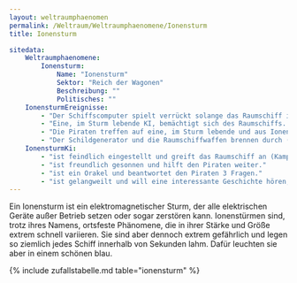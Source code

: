 ```yaml
---
layout: weltraumphaenomen
permalink: /Weltraum/Weltraumphaenomene/Ionensturm
title: Ionensturm

sitedata:
    Weltraumphaenomene:
        Ionensturm:
            Name: "Ionensturm"
            Sektor: "Reich der Wagonen"
            Beschreibung: ""
            Politisches: ""
    IonensturmEreignisse:
        - "Der Schiffscomputer spielt verrückt solange das Raumschiff im Sturm ist: -2 auf alle Raumschiffproben"
        - "Eine, im Sturm lebende KI, bemächtigt sich des Raumschiffs. Sie hat eigene Ziele und kann jeden Befehl der Crew überschreiben (TECH-Probe oder HÄNDLER-Probe mit 7 Erfolgen um die KI zu vertreiben)."
        - "Die Piraten treffen auf eine, im Sturm lebende und aus Ionen bestehende, Lebensform. Die KI [ionensturm_ki]"
        - "Der Schildgenerator und die Raumschiffwaffen brennen durch (TECH-Probe mit 5 Erfolgen um den Schaden zu beheben)."
    IonensturmKi:
        - "ist feindlich eingestellt und greift das Raumschiff an (Kampfprofil 8, Schadensmodifikator 2, Wendigkeit: 7, Schadenspunkte: 30)."
        - "ist freundlich gesonnen und hilft den Piraten weiter."
        - "ist ein Orakel und beantwortet den Piraten 3 Fragen."
        - "ist gelangweilt und will eine interessante Geschichte hören, damit sie den Piraten hilft aus dem Sturm zu kommen."
---
```




Ein Ionensturm ist ein elektromagnetischer Sturm, der alle elektrischen Geräte außer Betrieb setzen oder sogar zerstören kann. Ionenstürmen sind, trotz ihres Namens, ortsfeste Phänomene, die in ihrer Stärke und Größe extrem schnell variieren. Sie sind aber dennoch extrem gefährlich und legen so ziemlich jedes Schiff innerhalb von Sekunden lahm. Dafür leuchten sie aber in einem schönen blau.

{% include zufallstabelle.md table="ionensturm" %}

